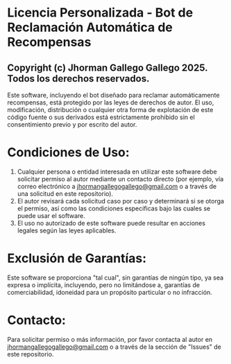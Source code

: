# Licencia Personalizada - Bot de Reclamación Automática de Recompensas
## Copyright (c) Jhorman Gallego Gallego 2025. Todos los derechos reservados.

Este software, incluyendo el bot diseñado para reclamar automáticamente recompensas, está protegido por las leyes de derechos de autor. El uso, modificación, distribución o cualquier otra forma de explotación de este código fuente o sus derivados está estrictamente prohibido sin el consentimiento previo y por escrito del autor.

# Condiciones de Uso:
1. Cualquier persona o entidad interesada en utilizar este software debe solicitar permiso al autor mediante un contacto directo (por ejemplo, vía correo electrónico a jhormangallegogallego@gmail.com o a través de una solicitud en este repositorio).
2. El autor revisará cada solicitud caso por caso y determinará si se otorga el permiso, así como las condiciones específicas bajo las cuales se puede usar el software.
3. El uso no autorizado de este software puede resultar en acciones legales según las leyes aplicables.
# Exclusión de Garantías:
Este software se proporciona "tal cual", sin garantías de ningún tipo, ya sea expresa o implícita, incluyendo, pero no limitándose a, garantías de comerciabilidad, idoneidad para un propósito particular o no infracción.

# Contacto:
Para solicitar permiso o más información, por favor contacta al autor en jhormangallegogallego@gmail.com o a través de la sección de "Issues" de este repositorio.